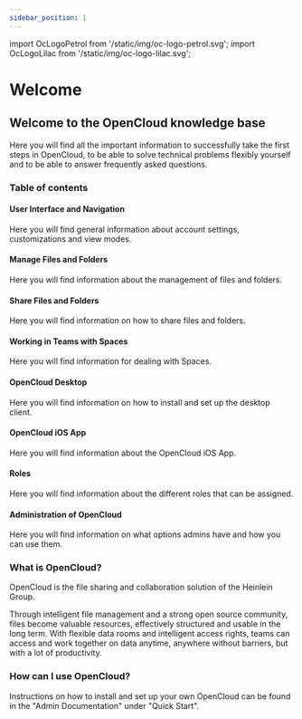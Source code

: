 ```yaml
---
sidebar_position: 1
---
```


<!-- markdownlint-disable MD041 -->

import OcLogoPetrol from '/static/img/oc-logo-petrol.svg';
import OcLogoLilac from '/static/img/oc-logo-lilac.svg';

<!-- markdownlint-enable MD041 -->

# Welcome

<OcLogoPetrol width="250" height="55" className="light-mode-image"/>
<OcLogoLilac width="250" height="55" className="dark-mode-image"/>

## Welcome to the OpenCloud knowledge base

Here you will find all the important information to successfully take the first steps in OpenCloud, to be able to solve
technical problems flexibly yourself and to be able to answer frequently asked questions.

### Table of contents

#### User Interface and Navigation

Here you will find general information about account settings, customizations and view modes.

#### Manage Files and Folders

Here you will find information about the management of files and folders.

#### Share Files and Folders

Here you will find information on how to share files and folders.

#### Working in Teams with Spaces

Here you will find information for dealing with Spaces.

#### OpenCloud Desktop

Here you will find information on how to install and set up the desktop client.

#### OpenCloud iOS App

Here you will find information about the OpenCloud iOS App.

#### Roles

Here you will find information about the different roles that can be assigned.

#### Administration of OpenCloud

Here you will find information on what options admins have and how you can use them.

### What is OpenCloud?

OpenCloud is the file sharing and collaboration solution of the Heinlein Group.

Through intelligent file management and a strong open source community, files become valuable resources, effectively
structured and usable in the long term. With flexible data rooms and intelligent access rights, teams can access and
work together on data anytime, anywhere without barriers, but with a lot of productivity.

### How can I use OpenCloud?

Instructions on how to install and set up your own OpenCloud can be found in the "Admin Documentation" under "Quick
Start".
